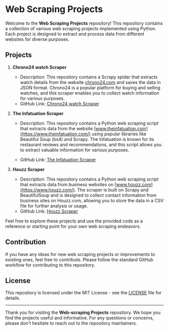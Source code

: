 

# Web Scraping Projects

Welcome to the **Web Scraping Projects** repository! This repository contains a collection of various web scraping projects implemented using Python. Each project is designed to extract and process data from different websites for diverse purposes. 

## Projects

1. **Chrono24 watch Scraper**
   - Description: This repository contains a Scrapy spider that extracts watch details from the website [chrono24.com](https://chrono24.com/) and saves the data in JSON format. Chrono24 is a popular platform for buying and selling watches, and this scraper enables you to collect watch information for various purposes.
   - GitHub Link: [Chrono24 watch Scraper](https://github.com/adil6572/chrono24-watch-scraper)

2. **The Infatuation Scraper**
   - Description: This repository contains a Python web scraping script that extracts data from the website [www.theinfatuation.com](https://www.theinfatuation.com/) using popular libraries like Beautiful Soup (bs4) and Scrapy. The Infatuation is known for its restaurant reviews and recommendations, and this script allows you to extract valuable information for various purposes.
   
   - GitHub Link: [The Infatuation Scraper](https://github.com/adil6572/Infatuation-Web-Scraper)

3. **Houzz Scraper**
   - Description: This repository contains a Python web scraping script that extracts data from business websites on [www.houzz.com](https://www.houzz.com/). The scraper is built on Scrapy and BeautifulSoup and is designed to collect contact information from business sites on Houzz.com, allowing you to store the data in a CSV file for further analysis or usage.
   - GitHub Link: [Houzz Scraper](https://github.com/adil6572/houzz-scraper)


Feel free to explore these projects and use the provided code as a reference or starting point for your own web scraping endeavors.

## Contribution

If you have any ideas for new web scraping projects or improvements to existing ones, feel free to contribute. Please follow the standard GitHub workflow for contributing to this repository.

## License

This repository is licensed under the MIT License - see the [LICENSE](LICENSE) file for details.

---

Thank you for visiting the **Web-scraping Projects** repository. We hope you find the projects useful and informative. For any questions or concerns, please don't hesitate to reach out to the repository maintainers.
